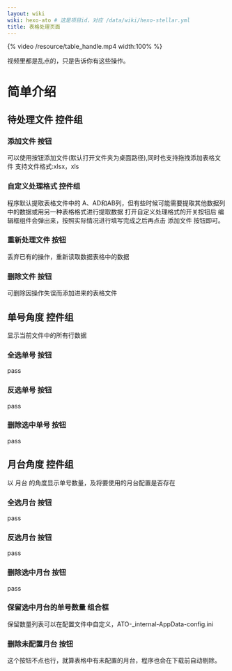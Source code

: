 ```yaml
---
layout: wiki
wiki: hexo-ato # 这是项目id，对应 /data/wiki/hexo-stellar.yml
title: 表格处理页面
---
```



{% video /resource/table_handle.mp4 width:100% %}

视频里都是乱点的，只是告诉你有这些操作。

# 简单介绍


## 待处理文件 控件组

### 添加文件 按钮

可以使用按钮添加文件(默认打开文件夹为桌面路径),同时也支持拖拽添加表格文件
支持文件格式:xlsx，xls

### 自定义处理格式 控件组

程序默认提取表格文件中的 A、AD和AB列，但有些时候可能需要提取其他数据列中的数据或用另一种表格格式进行提取数据
打开自定义处理格式的开关按钮后 编辑框组件会弹出来，按照实际情况进行填写完成之后再点击 添加文件 按钮即可。

### 重新处理文件 按钮

丢弃已有的操作，重新读取数据表格中的数据

### 删除文件 按钮

可删除因操作失误而添加进来的表格文件

## 单号角度 控件组

显示当前文件中的所有行数据

### 全选单号 按钮
pass
### 反选单号 按钮
pass
### 删除选中单号 按钮
pass


## 月台角度 控件组

以 月台 的角度显示单号数量，及将要使用的月台配置是否存在

### 全选月台 按钮
pass
### 反选月台 按钮
pass
### 删除选中月台 按钮
pass

### 保留选中月台的单号数量 组合框

保留数量列表可以在配置文件中自定义，ATO-_internal-AppData-config.ini


### 删除未配置月台 按钮
这个按钮不点也行，就算表格中有未配置的月台，程序也会在下载前自动剔除。